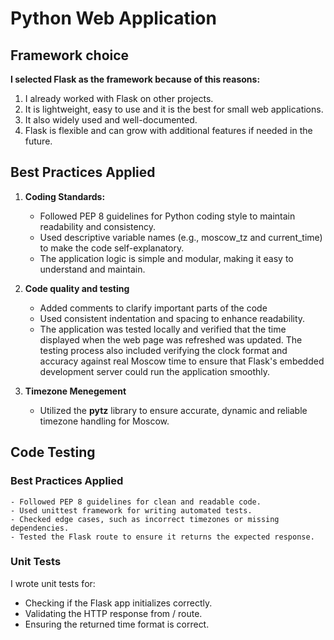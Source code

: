 # Python Web Application

## Framework choice
**I selected Flask as the framework because of this reasons:**
1. I already worked with Flask on other projects.
2. It is lightweight, easy to use and it is the best for small web applications.
3. It also widely used and well-documented.
4. Flask is flexible and can grow with additional features if needed in the future.

## Best Practices Applied
1. **Coding Standards:**
   - Followed PEP 8 guidelines for Python coding style to maintain readability and consistency.
   - Used descriptive variable names (e.g., moscow_tz and current_time) to make the code self-explanatory.
   - The application logic is simple and modular, making it easy to understand and maintain.
  
2. **Code quality and testing**
   - Added comments to clarify important parts of the code
   - Used consistent indentation and spacing to enhance readability.
   - The application was tested locally and verified that the time displayed when the web page was refreshed was updated. The testing process also included verifying 
     the clock format and accuracy against real Moscow time to ensure that Flask's embedded development server could run the application smoothly.

3. **Timezone Menegement**
   - Utilized the **pytz** library to ensure accurate, dynamic and reliable timezone handling for Moscow.

## Code Testing

### Best Practices Applied
    - Followed PEP 8 guidelines for clean and readable code.
    - Used unittest framework for writing automated tests.
    - Checked edge cases, such as incorrect timezones or missing dependencies.
    - Tested the Flask route to ensure it returns the expected response.

### Unit Tests
I wrote unit tests for:
- Checking if the Flask app initializes correctly.
- Validating the HTTP response from / route.
- Ensuring the returned time format is correct.
